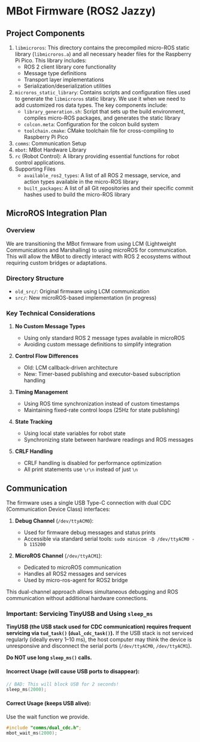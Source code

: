 # MBot Firmware (ROS2 Jazzy)
## Project Components
1. `libmicroros`: This directory contains the precompiled micro-ROS static library (`libmicroros.a`) and all necessary header files for the Raspberry Pi Pico. This library includes:
    - ROS 2 client library core functionality
    - Message type definitions
    - Transport layer implementations
    - Serialization/deserialization utilities
2. `microros_static_library`: Contains scripts and configuration files used to generate the `libmicroros` static library. We use it when we need to add customized ros data types. The key components include:
    - `library_generation.sh`: Script that sets up the build environment, compiles micro-ROS packages, and generates the static library
    - `colcon.meta`: Configuration for the colcon build system
    - `toolchain.cmake`: CMake toolchain file for cross-compiling to Raspberry Pi Pico
3. `comms`: Communication Setup
4. `mbot`: MBot Hardware Library
5. `rc` (Robot Control): A library providing essential functions for robot control applications.
6. Supporting Files
    - `available_ros2_types`: A list of all ROS 2 message, service, and action types available in the micro-ROS library
    - `built_packages`: A list of all Git repositories and their specific commit hashes used to build the micro-ROS library

## MicroROS Integration Plan

### Overview
We are transitioning the MBot firmware from using LCM (Lightweight Communications and Marshalling) to using microROS for communication. This will allow the MBot to directly interact with ROS 2 ecosystems without requiring custom bridges or adaptations.

### Directory Structure
- `old_src/`: Original firmware using LCM communication
- `src/`: New microROS-based implementation (in progress)

### Key Technical Considerations
1. **No Custom Message Types**
   - Using only standard ROS 2 message types available in microROS
   - Avoiding custom message definitions to simplify integration

2. **Control Flow Differences**
   - Old: LCM callback-driven architecture
   - New: Timer-based publishing and executor-based subscription handling

3. **Timing Management**
   - Using ROS time synchronization instead of custom timestamps
   - Maintaining fixed-rate control loops (25Hz for state publishing)

4. **State Tracking**
   - Using local state variables for robot state
   - Synchronizing state between hardware readings and ROS messages

5. **CRLF Handling**
   - CRLF handling is disabled for performance optimization
   - All print statements use `\r\n` instead of just `\n`

## Communication
The firmware uses a single USB Type-C connection with dual CDC (Communication Device Class) interfaces:
1. **Debug Channel** (`/dev/ttyACM0`):
   - Used for firmware debug messages and status prints
   - Accessible via standard serial tools: `sudo minicom -D /dev/ttyACM0 -b 115200`

2. **MicroROS Channel** (`/dev/ttyACM1`):
   - Dedicated to microROS communication
   - Handles all ROS2 messages and services
   - Used by micro-ros-agent for ROS2 bridge

This dual-channel approach allows simultaneous debugging and ROS communication without additional hardware connections.

### Important: Servicing TinyUSB and Using `sleep_ms`

**TinyUSB (the USB stack used for CDC communication) requires frequent servicing via `tud_task()` (`dual_cdc_task()`).**
If the USB stack is not serviced regularly (ideally every 1–10 ms), the host computer may think the device is unresponsive and disconnect the serial ports (`/dev/ttyACM0`, `/dev/ttyACM1`).

**Do NOT use long `sleep_ms()` calls.**

#### **Incorrect Usage (will cause USB ports to disappear):**
```c
// BAD: This will block USB for 2 seconds!
sleep_ms(2000);
```

#### **Correct Usage (keeps USB alive):**
Use the wait function we provide.
```c
#include "comms/dual_cdc.h";
mbot_wait_ms(2000);
```